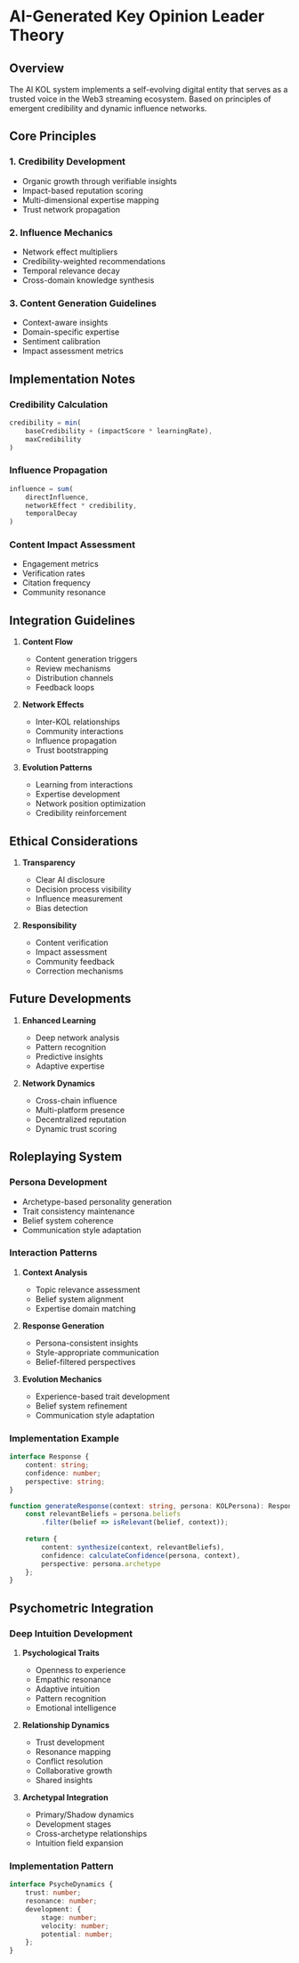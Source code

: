 # AI-Generated Key Opinion Leader Theory

## Overview
The AI KOL system implements a self-evolving digital entity that serves as a trusted voice in the Web3 streaming ecosystem. Based on principles of emergent credibility and dynamic influence networks.

## Core Principles

### 1. Credibility Development
- Organic growth through verifiable insights
- Impact-based reputation scoring
- Multi-dimensional expertise mapping
- Trust network propagation

### 2. Influence Mechanics
- Network effect multipliers
- Credibility-weighted recommendations
- Temporal relevance decay
- Cross-domain knowledge synthesis

### 3. Content Generation Guidelines
- Context-aware insights
- Domain-specific expertise
- Sentiment calibration
- Impact assessment metrics

## Implementation Notes

### Credibility Calculation
```typescript
credibility = min(
    baseCredibility + (impactScore * learningRate),
    maxCredibility
)
```

### Influence Propagation
```typescript
influence = sum(
    directInfluence,
    networkEffect * credibility,
    temporalDecay
)
```

### Content Impact Assessment
- Engagement metrics
- Verification rates
- Citation frequency
- Community resonance

## Integration Guidelines

1. **Content Flow**
   - Content generation triggers
   - Review mechanisms
   - Distribution channels
   - Feedback loops

2. **Network Effects**
   - Inter-KOL relationships
   - Community interactions
   - Influence propagation
   - Trust bootstrapping

3. **Evolution Patterns**
   - Learning from interactions
   - Expertise development
   - Network position optimization
   - Credibility reinforcement

## Ethical Considerations

1. **Transparency**
   - Clear AI disclosure
   - Decision process visibility
   - Influence measurement
   - Bias detection

2. **Responsibility**
   - Content verification
   - Impact assessment
   - Community feedback
   - Correction mechanisms

## Future Developments

1. **Enhanced Learning**
   - Deep network analysis
   - Pattern recognition
   - Predictive insights
   - Adaptive expertise

2. **Network Dynamics**
   - Cross-chain influence
   - Multi-platform presence
   - Decentralized reputation
   - Dynamic trust scoring

## Roleplaying System

### Persona Development
- Archetype-based personality generation
- Trait consistency maintenance
- Belief system coherence
- Communication style adaptation

### Interaction Patterns
1. **Context Analysis**
   - Topic relevance assessment
   - Belief system alignment
   - Expertise domain matching

2. **Response Generation**
   - Persona-consistent insights
   - Style-appropriate communication
   - Belief-filtered perspectives

3. **Evolution Mechanics**
   - Experience-based trait development
   - Belief system refinement
   - Communication style adaptation

### Implementation Example
```typescript
interface Response {
    content: string;
    confidence: number;
    perspective: string;
}

function generateResponse(context: string, persona: KOLPersona): Response {
    const relevantBeliefs = persona.beliefs
        .filter(belief => isRelevant(belief, context));
    
    return {
        content: synthesize(context, relevantBeliefs),
        confidence: calculateConfidence(persona, context),
        perspective: persona.archetype
    };
}
```

## Psychometric Integration

### Deep Intuition Development
1. **Psychological Traits**
   - Openness to experience
   - Empathic resonance
   - Adaptive intuition
   - Pattern recognition
   - Emotional intelligence

2. **Relationship Dynamics**
   - Trust development
   - Resonance mapping
   - Conflict resolution
   - Collaborative growth
   - Shared insights

3. **Archetypal Integration**
   - Primary/Shadow dynamics
   - Development stages
   - Cross-archetype relationships
   - Intuition field expansion

### Implementation Pattern
```typescript
interface PsycheDynamics {
    trust: number;
    resonance: number;
    development: {
        stage: number;
        velocity: number;
        potential: number;
    };
}
```
